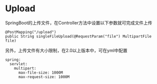 # Upload

SpringBoot的上传文件，在Controller方法中设置以下参数就可完成文件上传

```text
@PostMapping("/upload") 
public String singleFileUpload(@RequestParam("file") MultipartFile file)
```

另外，上传文件有大小限制，在2.0以上版本中，可在yml中配置

```text
spring:
  servlet:
    multipart:
      max-file-size: 1000M
      max-request-size: 1000M
```



